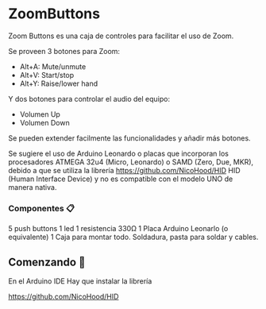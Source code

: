 # ZoomButtons

Zoom Buttons es una caja de controles para facilitar el uso de Zoom.

Se proveen 3 botones para Zoom:
  - Alt+A: Mute/unmute
  - Alt+V: Start/stop
  - Alt+Y: Raise/lower hand

Y dos botones para controlar el audio del equipo:
  
  - Volumen Up
  - Volumen Down

Se pueden extender facilmente las funcionalidades y añadir más botones.

Se sugiere el uso de Arduino Leonardo o placas que incorporan los procesadores ATMEGA 32u4 (Micro, Leonardo) o SAMD (Zero, Due, MKR), debido a que se utiliza la librería https://github.com/NicoHood/HID HID (Human Interface Device) y no es compatible con el modelo UNO de manera nativa.


### Componentes 📋

5 push buttons
1 led
1 resistencia 330Ω
1 Placa Arduino Leonarlo (o equivalente)
1 Caja para montar todo.
Soldadura, pasta para soldar y cables.

## Comenzando 🚀

En el Arduino IDE Hay que instalar la librería

https://github.com/NicoHood/HID

